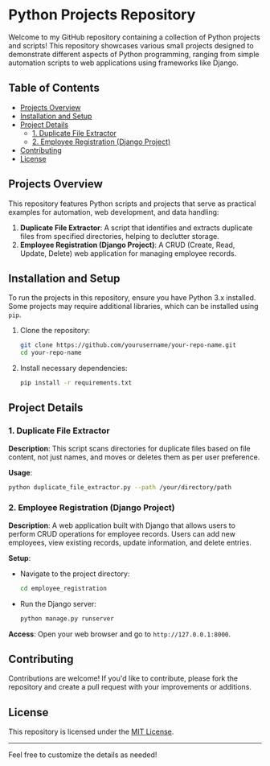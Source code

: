 # Python Projects Repository

Welcome to my GitHub repository containing a collection of Python projects and scripts! This repository showcases various small projects designed to demonstrate different aspects of Python programming, ranging from simple automation scripts to web applications using frameworks like Django.

## Table of Contents

- [Projects Overview](#projects-overview)
- [Installation and Setup](#installation-and-setup)
- [Project Details](#project-details)
  - [1. Duplicate File Extractor](#duplicate-file-extractor)
  - [2. Employee Registration (Django Project)](#employee-registration-django-project)
- [Contributing](#contributing)
- [License](#license)

## Projects Overview

This repository features Python scripts and projects that serve as practical examples for automation, web development, and data handling:

1. **Duplicate File Extractor**: A script that identifies and extracts duplicate files from specified directories, helping to declutter storage.
2. **Employee Registration (Django Project)**: A CRUD (Create, Read, Update, Delete) web application for managing employee records.

## Installation and Setup

To run the projects in this repository, ensure you have Python 3.x installed. Some projects may require additional libraries, which can be installed using `pip`.

1. Clone the repository:

   ```bash
   git clone https://github.com/yourusername/your-repo-name.git
   cd your-repo-name
   ```

2. Install necessary dependencies:
   ```bash
   pip install -r requirements.txt
   ```

## Project Details

### 1. Duplicate File Extractor

**Description**: This script scans directories for duplicate files based on file content, not just names, and moves or deletes them as per user preference.

**Usage**:

```bash
python duplicate_file_extractor.py --path /your/directory/path
```

### 2. Employee Registration (Django Project)

**Description**: A web application built with Django that allows users to perform CRUD operations for employee records. Users can add new employees, view existing records, update information, and delete entries.

**Setup**:

- Navigate to the project directory:
  ```bash
  cd employee_registration
  ```
- Run the Django server:
  ```bash
  python manage.py runserver
  ```

**Access**: Open your web browser and go to `http://127.0.0.1:8000`.

## Contributing

Contributions are welcome! If you'd like to contribute, please fork the repository and create a pull request with your improvements or additions.

## License

This repository is licensed under the [MIT License](LICENSE).

---

Feel free to customize the details as needed!
